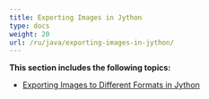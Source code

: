 ```yaml
---
title: Exporting Images in Jython
type: docs
weight: 20
url: /ru/java/exporting-images-in-jython/
---
```


**This section includes the following topics:**

- [Exporting Images to Different Formats in Jython](/imaging/ru/java/exporting-images-to-different-formats-in-jython/)
